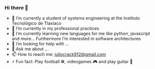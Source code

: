### Hi there 👋

- 🔭 I’m currently a student of systems engineering at the Instituto Tecnológico de Tlaxiaco 
- 🔭 I’m currently in my professional practices
- 🌱 I’m currently learning new languages for me like python, javascript and more... Furthermore I’m interested in software architectures
- 🤔 I’m looking for help with ...
- 💬 Ask me about ...
- 📫 How to reach me: juliocrack912@gmail.com
- ⚡ Fun fact: Play football	⚽, videogames 🎮 and play guitar 🎸
